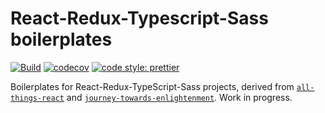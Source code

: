 # React-Redux-Typescript-Sass boilerplates


[![Build](https://github.com/zw627/react-redux-typescript-sass-boilerplates/workflows/Build/badge.svg)](https://github.com/zw627/react-redux-typescript-sass-boilerplates/actions?query=workflow%3ABuild)
[![codecov](https://codecov.io/gh/zw627/react-redux-typescript-sass-boilerplates/branch/master/graph/badge.svg?token=OsVLx0rz4f)](https://codecov.io/gh/zw627/react-redux-typescript-sass-boilerplates)
[![code style: prettier](https://img.shields.io/badge/code_style-prettier-ff69b4.svg)](https://github.com/prettier/prettier)

Boilerplates for React-Redux-TypeScript-Sass projects, derived from [`all-things-react`](https://github.com/zw627/all-things-react) and [`journey-towards-enlightenment`](https://github.com/zw627/journey-towards-enlightenment). Work in progress.
